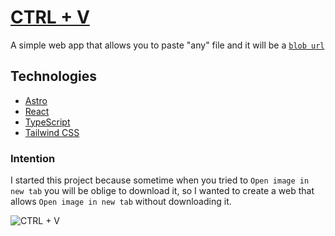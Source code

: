 # [CTRL + V](https://web-ctrl-v.vercel.app/)

A simple web app that allows you to paste "any" file and it will be a [`blob url`](https://w3c.github.io/FileAPI/#url)

## Technologies

- [Astro](https://astro.build)
- [React](https://react.dev)
- [TypeScript](https://www.typescriptlang.org)
- [Tailwind CSS](https://tailwindcss.com)

### Intention

I started this project because sometime when you tried to `Open image in new tab` you will be oblige to download it, so I wanted to create a web that allows `Open image in new tab` without downloading it.

![CTRL + V](/ctrl-v.png)
